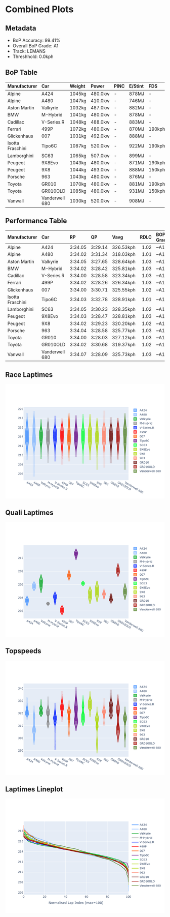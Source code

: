 # Combined Plots

## Metadata

- BoP Accuracy: 99.41%
- Overall BoP Grade: A1
- Track: LEMANS
- Threshhold: 0.0kph

## BoP Table
| Manufacturer     | Car            | Weight   | Power   | PINC   | E/Stint   | FDS    |
|:-----------------|:---------------|:---------|:--------|:-------|:----------|:-------|
| Alpine           | A424           | 1045kg   | 480.0kw | -      | 878MJ     | -      |
| Alpine           | A480           | 1047kg   | 410.0kw | -      | 746MJ     | -      |
| Aston Martin     | Valkyrie       | 1032kg   | 487.0kw | -      | 882MJ     | -      |
| BMW              | M-Hybrid       | 1041kg   | 480.0kw | -      | 878MJ     | -      |
| Cadillac         | V-Series.R     | 1048kg   | 488.0kw | -      | 883MJ     | -      |
| Ferrari          | 499P           | 1072kg   | 480.0kw | -      | 870MJ     | 190kph |
| Glickenhaus      | 007            | 1031kg   | 492.0kw | -      | 888MJ     | -      |
| Isotta Fraschini | Tipo6C         | 1087kg   | 520.0kw | -      | 922MJ     | 190kph |
| Lamborghini      | SC63           | 1065kg   | 507.0kw | -      | 899MJ     | -      |
| Peugeot          | 9X8Evo         | 1043kg   | 480.0kw | -      | 871MJ     | 190kph |
| Peugeot          | 9X8            | 1044kg   | 493.0kw | -      | 888MJ     | 150kph |
| Porsche          | 963            | 1043kg   | 480.0kw | -      | 876MJ     | -      |
| Toyota           | GR010          | 1070kg   | 480.0kw | -      | 881MJ     | 190kph |
| Toyota           | GR010OLD       | 1085kg   | 480.0kw | -      | 931MJ     | 150kph |
| Vanwall          | Vanderwell 680 | 1030kg   | 520.0kw | -      | 908MJ     | -      |

## Performance Table
| Manufacturer     | Car            | RP      | QP      | Vavg      |   RDLC | BOP-Grade   | Match   |
|:-----------------|:---------------|:--------|:--------|:----------|-------:|:------------|:--------|
| Alpine           | A424           | 3:34.05 | 3:29.14 | 326.53kph |   1.02 | ~A1         | 99.54%  |
| Alpine           | A480           | 3:34.02 | 3:31.34 | 318.03kph |   1.01 | ~A1         | 96.53%  |
| Aston Martin     | Valkyrie       | 3:34.05 | 3:27.65 | 328.64kph |   1.03 | ~A1         | 100.00% |
| BMW              | M-Hybrid       | 3:34.02 | 3:28.42 | 325.81kph |   1.03 | ~A1         | 100.00% |
| Cadillac         | V-Series.R     | 3:34.00 | 3:28.58 | 323.34kph |   1.03 | ~A1         | 99.96%  |
| Ferrari          | 499P           | 3:34.02 | 3:28.26 | 326.34kph |   1.03 | ~A1         | 99.98%  |
| Glickenhaus      | 007            | 3:34.00 | 3:30.71 | 325.55kph |   1.02 | ~A1         | 97.68%  |
| Isotta Fraschini | Tipo6C         | 3:34.03 | 3:32.78 | 328.91kph |   1.01 | ~A1         | 100.00% |
| Lamborghini      | SC63           | 3:34.05 | 3:30.23 | 328.35kph |   1.02 | ~A1         | 99.52%  |
| Peugeot          | 9X8Evo         | 3:34.03 | 3:28.47 | 328.81kph |   1.03 | ~A1         | 98.95%  |
| Peugeot          | 9X8            | 3:34.02 | 3:29.23 | 320.20kph |   1.02 | ~A1         | 99.96%  |
| Porsche          | 963            | 3:34.04 | 3:28.58 | 325.77kph |   1.03 | ~A1         | 99.89%  |
| Toyota           | GR010          | 3:34.00 | 3:28.03 | 327.12kph |   1.03 | ~A1         | 99.97%  |
| Toyota           | GR010OLD       | 3:34.02 | 3:30.68 | 319.37kph |   1.02 | ~A1         | 100.00% |
| Vanwall          | Vanderwell 680 | 3:34.07 | 3:28.09 | 325.73kph |   1.03 | ~A1         | 99.26%  |

## Race Laptimes
![Race Laptimes](images/race_violin.png)

## Quali Laptimes
![Quali Laptimes](images/quali_violin.png)

## Topspeeds
![Topspeeds](images/topspeed_violin.png)

## Laptimes Lineplot
![Laptimes Lineplot](images/laptime_line.png)

